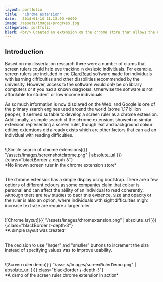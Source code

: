 ```yaml
---
layout: portfolio
title:  "Chrome extension"
date:   2018-01-10 21:15:05 +0000
image: /assets/images/progress.jpg
categories: portfolio
blerb: <br/> Created an extension on the chrome store that allows the use of a screen ruler
---
```


## Introduction

Based on my dissertation research there were a number of claims that screen rulers could help eye tracking in dyslexic individuals. For example, screen rulers are included in the [ClaroRead][claroread] software made for individuals with learning difficulties and other disabilities recommended by the university. However, access to the software would only be on library computers or if you had a known diagnosis. Otherwise the software is not affordable for student, or low-income individuals.

As so much information is now displayed on the Web, and Google is one of the primary search engines used around the world (some 1.17 billion people), it seemed suitable to develop a screen ruler as a chrome extension. Additionally, a simple search of the chrome extensions showed no similar extension representing a screen ruler, though text and background colour editing extensions did already exists which are other factors that can aid an individual with reading difficulties.

<br/>
![Simple search of chrome extensions]({{ "/assets/images/screenshotchrome.png" | absolute_url }}){:class="blackBorder z-depth-3"}
<br/>
*No Known screen ruler in the chrome extension store*
<br/>  
<br/>

The chrome extension has a simple display using bootstrap. There are a few options of different colours as some companies claim that colour is personal and can affect the ability of an individual to read coherently. Although there are few studies to back this evidence. Size and opacity of the ruler is also an option, where individuals with sight difficulties might increase text size are require a larger ruler.


<br/>
![Chrome layout]({{ "/assets/images/chromextension.png" | absolute_url }}){:class="blackBorder z-depth-3"}
<br/>
*A simple layout was created*
<br/>
<br/>

The decision to use "larger" and "smaller" buttons to increment the size instead of specifying values was to improve usability.

<br/>
![Screen ruler demo]({{ "/assets/images/screenRulerDemo.png" | absolute_url }}){:class="blackBorder z-depth-3"}
<br/>
*A demo of the screen ruler chrome extension in action*
<br/>
<br/>




<!-- links -->
[claroread]: https://www.clarosoftware.com/screenruler

